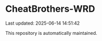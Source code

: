 # CheatBrothers-WRD

Last updated: 2025-06-14 14:51:42

This repository is automatically maintained.
